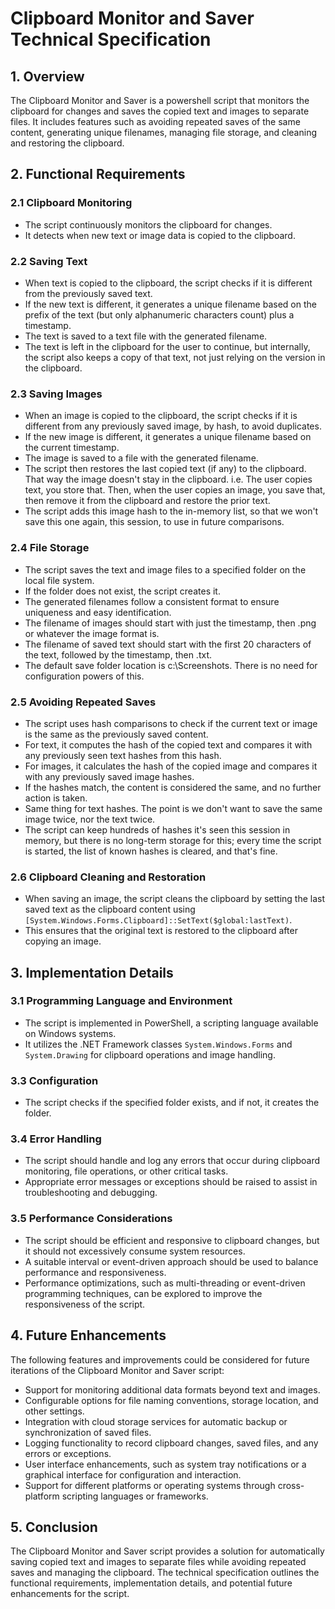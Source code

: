# Clipboard Monitor and Saver Technical Specification

## 1. Overview

The Clipboard Monitor and Saver is a powershell script that monitors the clipboard for changes and saves the copied text and images to separate files. It includes features such as avoiding repeated saves of the same content, generating unique filenames, managing file storage, and cleaning and restoring the clipboard.

## 2. Functional Requirements

### 2.1 Clipboard Monitoring

- The script continuously monitors the clipboard for changes.
- It detects when new text or image data is copied to the clipboard.

### 2.2 Saving Text

- When text is copied to the clipboard, the script checks if it is different from the previously saved text.
- If the new text is different, it generates a unique filename based on the prefix of the text (but only alphanumeric characters count) plus a timestamp.
- The text is saved to a text file with the generated filename.
- The text is left in the clipboard for the user to continue, but internally, the script also keeps a copy of that text, not just relying on the version in the clipboard.

### 2.3 Saving Images

- When an image is copied to the clipboard, the script checks if it is different from any previously saved image, by hash, to avoid duplicates.
- If the new image is different, it generates a unique filename based on the current timestamp.
- The image is saved to a file with the generated filename.
- The script then restores the last copied text (if any) to the clipboard. That way the image doesn't stay in the clipboard.  i.e. The user copies text, you store that. Then, when the user copies an image, you save that, then remove it from the clipboard and restore the prior text.
- The script adds this image hash to the in-memory list, so that we won't save this one again, this session, to use in future comparisons.

### 2.4 File Storage

- The script saves the text and image files to a specified folder on the local file system.
- If the folder does not exist, the script creates it.
- The generated filenames follow a consistent format to ensure uniqueness and easy identification.
- The filename of images should start with just the timestamp, then .png or whatever the image format is.
- The filename of saved text should start with the first 20 characters of the text, followed by the timestamp, then .txt.
- The default save folder location is c:\Screenshots. There is no need for configuration powers of this.

### 2.5 Avoiding Repeated Saves

- The script uses hash comparisons to check if the current text or image is the same as the previously saved content.
- For text, it computes the hash of the copied text and compares it with any previously seen text hashes from this hash.
- For images, it calculates the hash of the copied image and compares it with any previously saved image hashes.
- If the hashes match, the content is considered the same, and no further action is taken.
- Same thing for text hashes. The point is we don't want to save the same image twice, nor the text twice.
- The script can keep hundreds of hashes it's seen this session in memory, but there is no long-term storage for this; every time the script is started, the list of known hashes is cleared, and that's fine.

### 2.6 Clipboard Cleaning and Restoration

- When saving an image, the script cleans the clipboard by setting the last saved text as the clipboard content using `[System.Windows.Forms.Clipboard]::SetText($global:lastText)`.
- This ensures that the original text is restored to the clipboard after copying an image.

## 3. Implementation Details

### 3.1 Programming Language and Environment

- The script is implemented in PowerShell, a scripting language available on Windows systems.
- It utilizes the .NET Framework classes `System.Windows.Forms` and `System.Drawing` for clipboard operations and image handling.

### 3.3 Configuration

- The script checks if the specified folder exists, and if not, it creates the folder.

### 3.4 Error Handling

- The script should handle and log any errors that occur during clipboard monitoring, file operations, or other critical tasks.
- Appropriate error messages or exceptions should be raised to assist in troubleshooting and debugging.

### 3.5 Performance Considerations

- The script should be efficient and responsive to clipboard changes, but it should not excessively consume system resources.
- A suitable interval or event-driven approach should be used to balance performance and responsiveness.
- Performance optimizations, such as multi-threading or event-driven programming techniques, can be explored to improve the responsiveness of the script.

## 4. Future Enhancements

The following features and improvements could be considered for future iterations of the Clipboard Monitor and Saver script:

- Support for monitoring additional data formats beyond text and images.
- Configurable options for file naming conventions, storage location, and other settings.
- Integration with cloud storage services for automatic backup or synchronization of saved files.
- Logging functionality to record clipboard changes, saved files, and any errors or exceptions.
- User interface enhancements, such as system tray notifications or a graphical interface for configuration and interaction.
- Support for different platforms or operating systems through cross-platform scripting languages or frameworks.

## 5. Conclusion

The Clipboard Monitor and Saver script provides a solution for automatically saving copied text and images to separate files while avoiding repeated saves and managing the clipboard. The technical specification outlines the functional requirements, implementation details, and potential future enhancements for the script.